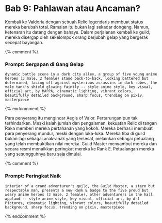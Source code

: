# Bab 9: Pahlawan atau Ancaman?

Kembali ke Valdoria dengan sebuah Relic legendaris membuat status mereka berubah total. Ramalan itu bukan lagi sekadar dongeng. Namun, ketenaran itu datang dengan bahaya. Dalam perjalanan kembali ke guild, mereka disergap oleh sekelompok orang berjubah gelap yang bergerak secepat bayangan.

{% comment %}
### Prompt: Sergapan di Gang Gelap
```
dynamic battle scene in a dark city alley, a group of five young anime heroes (3 male, 2 female) stand back-to-back, looking battered but determined, facing off against mysterious assassins in dark robes, the male tank's shield glowing faintly -- style anime style, key visual, official art, by MAPPA, cinematic lighting, vibrant colors, beautifully detailed background, sharp focus, trending on pixiv, masterpiece
```
{% endcomment %}

Para penyerang itu mengincar Aegis of Valor. Pertarungan pun tak terhindarkan. Meski kalah jumlah dan pengalaman, kekuatan Relic di tangan Raka memberi mereka pertahanan yang kokoh. Mereka berhasil membuat para penyerang mundur, meski dengan luka-luka. Mereka tiba di guild bukan lagi sebagai anak-anak yang tersesat, melainkan sebagai petualang yang telah membuktikan nilai mereka. Guild Master menyambut mereka dan secara resmi menaikkan peringkat mereka ke Rank E. Petualangan mereka yang sesungguhnya baru saja dimulai.

{% comment %}
### Prompt: Peringkat Naik
```
interior of a grand adventurer's guild, the Guild Master, a stern but respectable man, presents a new Rank E badge to the five proud but weary anime heroes (3 male, 2 female), other adventurers in the hall applaud -- style anime style, key visual, official art, by A-1 Pictures, cinematic lighting, vibrant colors, beautifully detailed background, sharp focus, trending on pixiv, masterpiece
```
{% endcomment %}
